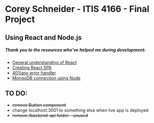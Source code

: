 # Corey Schneider - ITIS 4166 - Final Project

## Using React and Node.js

##### Thank you to the resources who've helped me during development:
- [General understanding of React](https://www.youtube.com/watch?v=fnpmR6Q5lEc&ab_channel=Simplilearn)
- [Creating React SPA](https://www.kirupa.com/react/creating_single_page_app_react_using_react_router.htm)
- [401/any error handler](https://stackoverflow.com/a/47216863)
- [MongoDB connection using Node](https://www.youtube.com/watch?v=Qn0SOL8vK8w&ab_channel=SaturdayDeveloper)

## TO DO:
- ~~remove Button component~~
- change localhost:3001 to something else when live app is deployed
- ~~remove /backend-api folder - unused~~
